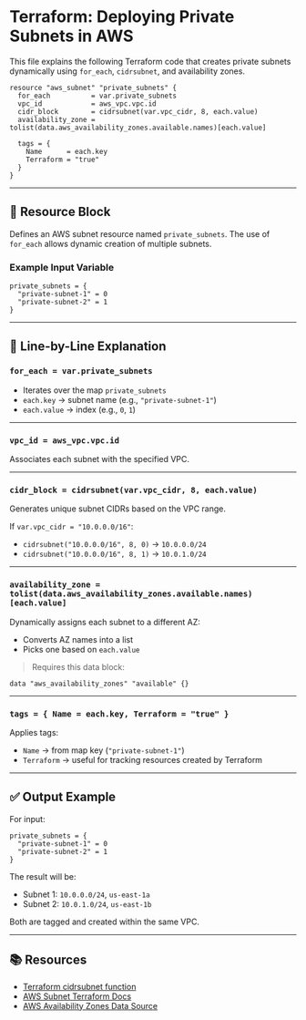 
# Terraform: Deploying Private Subnets in AWS

This file explains the following Terraform code that creates private subnets dynamically using `for_each`, `cidrsubnet`, and availability zones.

```hcl
resource "aws_subnet" "private_subnets" {
  for_each          = var.private_subnets
  vpc_id            = aws_vpc.vpc.id
  cidr_block        = cidrsubnet(var.vpc_cidr, 8, each.value)
  availability_zone = tolist(data.aws_availability_zones.available.names)[each.value]

  tags = {
    Name      = each.key
    Terraform = "true"
  }
}
```

---

## 🔹 Resource Block

Defines an AWS subnet resource named `private_subnets`. The use of `for_each` allows dynamic creation of multiple subnets.

### Example Input Variable

```hcl
private_subnets = {
  "private-subnet-1" = 0
  "private-subnet-2" = 1
}
```

---

## 🔹 Line-by-Line Explanation

### `for_each = var.private_subnets`

- Iterates over the map `private_subnets`
- `each.key` → subnet name (e.g., `"private-subnet-1"`)
- `each.value` → index (e.g., `0`, `1`)

---

### `vpc_id = aws_vpc.vpc.id`

Associates each subnet with the specified VPC.

---

### `cidr_block = cidrsubnet(var.vpc_cidr, 8, each.value)`

Generates unique subnet CIDRs based on the VPC range.

If `var.vpc_cidr = "10.0.0.0/16"`:
- `cidrsubnet("10.0.0.0/16", 8, 0)` → `10.0.0.0/24`
- `cidrsubnet("10.0.0.0/16", 8, 1)` → `10.0.1.0/24`

---

### `availability_zone = tolist(data.aws_availability_zones.available.names)[each.value]`

Dynamically assigns each subnet to a different AZ:
- Converts AZ names into a list
- Picks one based on `each.value`

> Requires this data block:
```hcl
data "aws_availability_zones" "available" {}
```

---

### `tags = { Name = each.key, Terraform = "true" }`

Applies tags:
- `Name` → from map key (`"private-subnet-1"`)
- `Terraform` → useful for tracking resources created by Terraform

---

## ✅ Output Example

For input:

```hcl
private_subnets = {
  "private-subnet-1" = 0
  "private-subnet-2" = 1
}
```

The result will be:
- Subnet 1: `10.0.0.0/24`, `us-east-1a`
- Subnet 2: `10.0.1.0/24`, `us-east-1b`

Both are tagged and created within the same VPC.

---

## 📚 Resources

- [Terraform cidrsubnet function](https://developer.hashicorp.com/terraform/language/functions/cidrsubnet)
- [AWS Subnet Terraform Docs](https://registry.terraform.io/providers/hashicorp/aws/latest/docs/resources/subnet)
- [AWS Availability Zones Data Source](https://registry.terraform.io/providers/hashicorp/aws/latest/docs/data-sources/availability_zones)
